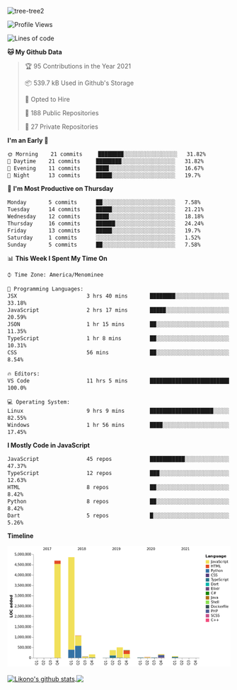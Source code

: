 ![tree-tree2](https://user-images.githubusercontent.com/15727947/99866266-688a6380-2b75-11eb-958b-273006b198d8.jpg)


<!--START_SECTION:waka-->
![Profile Views](http://img.shields.io/badge/Profile%20Views-0-blue)

![Lines of code](https://img.shields.io/badge/From%20Hello%20World%20I%27ve%20Written-12.4%20million%20lines%20of%20code-blue)

**🐱 My Github Data** 

> 🏆 95 Contributions in the Year 2021
 > 
> 📦 539.7 kB Used in Github's Storage 
 > 
> 💼 Opted to Hire
 > 
> 📜 188 Public Repositories 
 > 
> 🔑 27 Private Repositories  
 > 
**I'm an Early 🐤** 

```text
🌞 Morning    21 commits     ████████░░░░░░░░░░░░░░░░░   31.82% 
🌆 Daytime    21 commits     ████████░░░░░░░░░░░░░░░░░   31.82% 
🌃 Evening    11 commits     ████░░░░░░░░░░░░░░░░░░░░░   16.67% 
🌙 Night      13 commits     █████░░░░░░░░░░░░░░░░░░░░   19.7%

```
📅 **I'm Most Productive on Thursday** 

```text
Monday       5 commits      ██░░░░░░░░░░░░░░░░░░░░░░░   7.58% 
Tuesday      14 commits     █████░░░░░░░░░░░░░░░░░░░░   21.21% 
Wednesday    12 commits     ████░░░░░░░░░░░░░░░░░░░░░   18.18% 
Thursday     16 commits     ██████░░░░░░░░░░░░░░░░░░░   24.24% 
Friday       13 commits     █████░░░░░░░░░░░░░░░░░░░░   19.7% 
Saturday     1 commits      ░░░░░░░░░░░░░░░░░░░░░░░░░   1.52% 
Sunday       5 commits      ██░░░░░░░░░░░░░░░░░░░░░░░   7.58%

```


📊 **This Week I Spent My Time On** 

```text
⌚︎ Time Zone: America/Menominee

💬 Programming Languages: 
JSX                      3 hrs 40 mins       ████████░░░░░░░░░░░░░░░░░   33.18% 
JavaScript               2 hrs 17 mins       █████░░░░░░░░░░░░░░░░░░░░   20.59% 
JSON                     1 hr 15 mins        ██░░░░░░░░░░░░░░░░░░░░░░░   11.35% 
TypeScript               1 hr 8 mins         ██░░░░░░░░░░░░░░░░░░░░░░░   10.31% 
CSS                      56 mins             ██░░░░░░░░░░░░░░░░░░░░░░░   8.54%

🔥 Editors: 
VS Code                  11 hrs 5 mins       █████████████████████████   100.0%

💻 Operating System: 
Linux                    9 hrs 9 mins        ████████████████████░░░░░   82.55% 
Windows                  1 hr 56 mins        ████░░░░░░░░░░░░░░░░░░░░░   17.45%

```

**I Mostly Code in JavaScript** 

```text
JavaScript               45 repos            ███████████░░░░░░░░░░░░░░   47.37% 
TypeScript               12 repos            ███░░░░░░░░░░░░░░░░░░░░░░   12.63% 
HTML                     8 repos             ██░░░░░░░░░░░░░░░░░░░░░░░   8.42% 
Python                   8 repos             ██░░░░░░░░░░░░░░░░░░░░░░░   8.42% 
Dart                     5 repos             █░░░░░░░░░░░░░░░░░░░░░░░░   5.26%

```


**Timeline**

![Chart not found](https://raw.githubusercontent.com/ianlikono/ianlikono/main/charts/bar_graph.png) 


<!--END_SECTION:waka-->


<a href="https://github.com/ianlikono">
  <img align="center" src="https://github-readme-stats.anuraghazra1.vercel.app/api?username=ianlikono&show_icons=true&include_all_commits=true&theme=material-palenight" alt="Likono's github stats" />
</a>
<a href="https://github.com/ianlikono">
  <img align="center" src="https://github-readme-stats.anuraghazra1.vercel.app/api/top-langs/?username=ianlikono&layout=compact&theme=material-palenight" />
</a>

